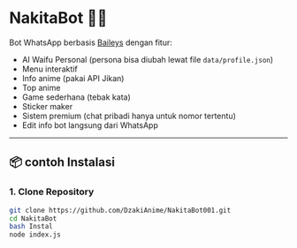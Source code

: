 # NakitaBot 🤖💕

Bot WhatsApp berbasis [Baileys](https://github.com/WhiskeySockets/Baileys) dengan fitur:
- AI Waifu Personal (persona bisa diubah lewat file `data/profile.json`)
- Menu interaktif
- Info anime (pakai API Jikan)
- Top anime
- Game sederhana (tebak kata)
- Sticker maker
- Sistem premium (chat pribadi hanya untuk nomor tertentu)
- Edit info bot langsung dari WhatsApp

---

## 📦 contoh Instalasi

### 1. Clone Repository
```bash
git clone https://github.com/DzakiAnime/NakitaBot001.git
cd NakitaBot
bash Instal
node index.js